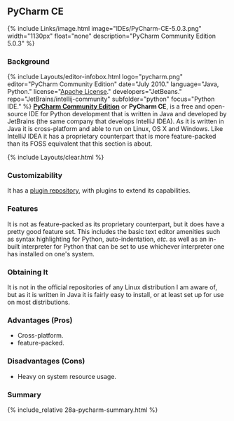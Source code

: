 ## PyCharm CE
{% include Links/image.html image="IDEs/PyCharm-CE-5.0.3.png" width="1130px" float="none" description="PyCharm Community Edition 5.0.3" %}

### Background
{% include Layouts/editor-infobox.html logo="pycharm.png" editor="PyCharm Community Edition" date="July 2010." language="Java, Python." license="<a href='https://github.com/JetBrains/intellij-community/blob/master/LICENSE.txt' link='_blank'>Apache License</a>." developers="JetBeans." repo="JetBrains/intellij-community" subfolder="python" focus="Python IDE." %}
[**PyCharm Community Edition**](https://www.jetbrains.com/pycharm/) or **PyCharm CE**, is a free and open-source IDE for Python development that is written in Java and developed by JetBrains (the same company that develops IntelliJ IDEA). As it is written in Java it is cross-platform and able to run on Linux, OS X and Windows. Like IntelliJ IDEA it has a proprietary counterpart that is more feature-packed than its FOSS equivalent that this section is about.

{% include Layouts/clear.html %}<br/>
### Customizability
It has a [plugin repository](https://plugins.jetbrains.com/?pycharm), with plugins to extend its capabilities.

### Features
It is not as feature-packed as its proprietary counterpart, but it does have a pretty good feature set. This includes the basic text editor amenities such as syntax highlighting for Python, auto-indentation, *etc.* as well as an in-built interpreter for Python that can be set to use whichever interpreter one has installed on one's system.

### Obtaining It
It is not in the official repositories of any Linux distribution I am aware of, but as it is written in Java it is fairly easy to install, or at least set up for use on most distributions. 

### Advantages (Pros)
* Cross-platform.
* feature-packed.

### Disadvantages (Cons)
* Heavy on system resource usage.

### Summary
{% include_relative 28a-pycharm-summary.html %}
